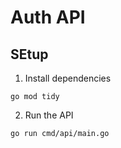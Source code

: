 # Auth API

## SEtup

1. Install dependencies 

``go mod tidy``

2. Run the API

``go run cmd/api/main.go``
